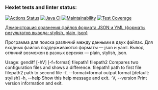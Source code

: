 ### Hexlet tests and linter status:
[![Actions Status](https://github.com/TheAtrAtr/java-project-71/workflows/hexlet-check/badge.svg)](https://github.com/TheAtrAtr/java-project-71/actions)
[![Java CI](https://github.com/TheAtrAtr/java-project-71/actions/workflows/main.yml/badge.svg)](https://github.com/TheAtrAtr/java-project-71/actions/workflows/main.yml)
[![Maintainability](https://api.codeclimate.com/v1/badges/254f63e0ad7ebb157a6a/maintainability)](https://codeclimate.com/github/TheAtrAtr/java-project-71/maintainability)
[![Test Coverage](https://api.codeclimate.com/v1/badges/254f63e0ad7ebb157a6a/test_coverage)](https://codeclimate.com/github/TheAtrAtr/java-project-71/test_coverage)

[Демонстрация сравнения файлов формата JSON и YML (форматы результатов вывода: stylish, plain, json)](https://asciinema.org/a/5DIDxv1rmDeHZQnt6UKIxWr15)

Программа для поиска различий между данными в двух файлах.
Для входных файлов поддерживаются форматы — json и yaml.
Вывод отличий возможен в разных версиях — plain, stylish, json.

Usage: gendiff [-hV] [-f=format] filepath1 filepath2
Compares two configuration files and shows a difference.
filepath1         path to first file
filepath2         path to second file
-f, --format=format   output format [default: stylish]
-h, --help            Show this help message and exit.
-V, --version         Print version information and exit.